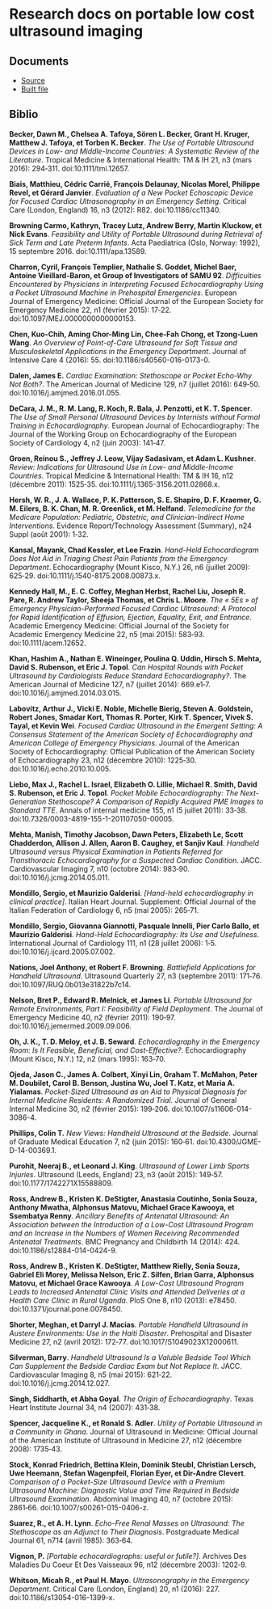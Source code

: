 # Research docs on portable low cost ultrasound imaging

## Documents

* [Source](/include/use_case_biblio/source/)
* [Built file](/include/use_case_biblio/Readme.md)

## Biblio

**Becker, Dawn M., Chelsea A. Tafoya, Sören L. Becker, Grant H. Kruger, Matthew J. Tafoya, et Torben K. Becker**. _The Use of Portable Ultrasound Devices in Low- and Middle-Income Countries: A Systematic Review of the Literature_. Tropical Medicine &amp; International Health: TM &amp; IH 21, n3 (mars 2016): 294‑311. doi:10.1111/tmi.12657.

**Biais, Matthieu, Cédric Carrié, François Delaunay, Nicolas Morel, Philippe Revel, et Gérard Janvier**. _Evaluation of a New Pocket Echoscopic Device for Focused Cardiac Ultrasonography in an Emergency Setting_. Critical Care (London, England) 16, n3 (2012): R82. doi:10.1186/cc11340.

**Browning Carmo, Kathryn, Tracey Lutz, Andrew Berry, Martin Kluckow, et Nick Evans**. _Feasibility and Utility of Portable Ultrasound during Retrieval of Sick Term and Late Preterm Infants_. Acta Paediatrica (Oslo, Norway: 1992), 15 septembre 2016. doi:10.1111/apa.13589.

**Charron, Cyril, François Templier, Nathalie S. Goddet, Michel Baer, Antoine Vieillard-Baron, et Group of Investigators of SAMU 92**. _Difficulties Encountered by Physicians in Interpreting Focused Echocardiography Using a Pocket Ultrasound Machine in Prehospital Emergencies_. European Journal of Emergency Medicine: Official Journal of the European Society for Emergency Medicine 22, n1 (février 2015): 17‑22. doi:10.1097/MEJ.0000000000000153.

**Chen, Kuo-Chih, Aming Chor-Ming Lin, Chee-Fah Chong, et Tzong-Luen Wang**. _An Overview of Point-of-Care Ultrasound for Soft Tissue and Musculoskeletal Applications in the Emergency Department_. Journal of Intensive Care 4 (2016): 55. doi:10.1186/s40560-016-0173-0.

**Dalen, James E.** _Cardiac Examination: Stethoscope or Pocket Echo-Why Not Both?_. The American Journal of Medicine 129, n7 (juillet 2016): 649‑50. doi:10.1016/j.amjmed.2016.01.055.

**DeCara, J. M., R. M. Lang, R. Koch, R. Bala, J. Penzotti, et K. T. Spencer**. _The Use of Small Personal Ultrasound Devices by Internists without Formal Training in Echocardiography_. European Journal of Echocardiography: The Journal of the Working Group on Echocardiography of the European Society of Cardiology 4, n2 (juin 2003): 141‑47.

**Groen, Reinou S., Jeffrey J. Leow, Vijay Sadasivam, et Adam L. Kushner**. _Review: Indications for Ultrasound Use in Low- and Middle-Income Countries_. Tropical Medicine &amp; International Health: TM &amp; IH 16, n12 (décembre 2011): 1525‑35. doi:10.1111/j.1365-3156.2011.02868.x.

**Hersh, W. R., J. A. Wallace, P. K. Patterson, S. E. Shapiro, D. F. Kraemer, G. M. Eilers, B. K. Chan, M. R. Greenlick, et M. Helfand**. _Telemedicine for the Medicare Population: Pediatric, Obstetric, and Clinician-Indirect Home Interventions_. Evidence Report/Technology Assessment (Summary), n24 Suppl (août 2001): 1‑32.

**Kansal, Mayank, Chad Kessler, et Lee Frazin**. _Hand-Held Echocardiogram Does Not Aid in Triaging Chest Pain Patients from the Emergency Department_. Echocardiography (Mount Kisco, N.Y.) 26, n6 (juillet 2009): 625‑29. doi:10.1111/j.1540-8175.2008.00873.x.

**Kennedy Hall, M., E. C. Coffey, Meghan Herbst, Rachel Liu, Joseph R. Pare, R. Andrew Taylor, Sheeja Thomas, et Chris L. Moore**. _The « 5Es » of Emergency Physician-Performed Focused Cardiac Ultrasound: A Protocol for Rapid Identification of Effusion, Ejection, Equality, Exit, and Entrance_. Academic Emergency Medicine: Official Journal of the Society for Academic Emergency Medicine 22, n5 (mai 2015): 583‑93. doi:10.1111/acem.12652.

**Khan, Hashim A., Nathan E. Wineinger, Poulina Q. Uddin, Hirsch S. Mehta, David S. Rubenson, et Eric J. Topol**. _Can Hospital Rounds with Pocket Ultrasound by Cardiologists Reduce Standard Echocardiography?_. The American Journal of Medicine 127, n7 (juillet 2014): 669.e1‑7. doi:10.1016/j.amjmed.2014.03.015.

**Labovitz, Arthur J., Vicki E. Noble, Michelle Bierig, Steven A. Goldstein, Robert Jones, Smadar Kort, Thomas R. Porter, Kirk T. Spencer, Vivek S. Tayal, et Kevin Wei**. _Focused Cardiac Ultrasound in the Emergent Setting: A Consensus Statement of the American Society of Echocardiography and American College of Emergency Physicians_. Journal of the American Society of Echocardiography: Official Publication of the American Society of Echocardiography 23, n12 (décembre 2010): 1225‑30. doi:10.1016/j.echo.2010.10.005.

**Liebo, Max J., Rachel L. Israel, Elizabeth O. Lillie, Michael R. Smith, David S. Rubenson, et Eric J. Topol**. _Pocket Mobile Echocardiography: The Next-Generation Stethoscope? A Comparison of Rapidly Acquired PME Images to Standard TTE_. Annals of internal medicine 155, n1 (5 juillet 2011): 33‑38. doi:10.7326/0003-4819-155-1-201107050-00005.

**Mehta, Manish, Timothy Jacobson, Dawn Peters, Elizabeth Le, Scott Chadderdon, Allison J. Allen, Aaron B. Caughey, et Sanjiv Kaul**. _Handheld Ultrasound versus Physical Examination in Patients Referred for Transthoracic Echocardiography for a Suspected Cardiac Condition_. JACC. Cardiovascular Imaging 7, n10 (octobre 2014): 983‑90. doi:10.1016/j.jcmg.2014.05.011.

**Mondillo, Sergio, et Maurizio Galderisi**. _[Hand-held echocardiography in clinical practice]_. Italian Heart Journal. Supplement: Official Journal of the Italian Federation of Cardiology 6, n5 (mai 2005): 265‑71.

**Mondillo, Sergio, Giovanna Giannotti, Pasquale Innelli, Pier Carlo Ballo, et Maurizio Galderisi**. _Hand-Held Echocardiography: Its Use and Usefulness_. International Journal of Cardiology 111, n1 (28 juillet 2006): 1‑5. doi:10.1016/j.ijcard.2005.07.002.

**Nations, Joel Anthony, et Robert F. Browning**. _Battlefield Applications for Handheld Ultrasound_. Ultrasound Quarterly 27, n3 (septembre 2011): 171‑76. doi:10.1097/RUQ.0b013e31822b7c14.

**Nelson, Bret P., Edward R. Melnick, et James Li**. _Portable Ultrasound for Remote Environments, Part I: Feasibility of Field Deployment_. The Journal of Emergency Medicine 40, n2 (février 2011): 190‑97. doi:10.1016/j.jemermed.2009.09.006.

**Oh, J. K., T. D. Meloy, et J. B. Seward**. _Echocardiography in the Emergency Room: Is It Feasible, Beneficial, and Cost-Effective?_. Echocardiography (Mount Kisco, N.Y.) 12, n2 (mars 1995): 163‑70.

**Ojeda, Jason C., James A. Colbert, Xinyi Lin, Graham T. McMahon, Peter M. Doubilet, Carol B. Benson, Justina Wu, Joel T. Katz, et Maria A. Yialamas**. _Pocket-Sized Ultrasound as an Aid to Physical Diagnosis for Internal Medicine Residents: A Randomized Trial_. Journal of General Internal Medicine 30, n2 (février 2015): 199‑206. doi:10.1007/s11606-014-3086-4.

**Phillips, Colin T.** _New Views: Handheld Ultrasound at the Bedside_. Journal of Graduate Medical Education 7, n2 (juin 2015): 160‑61. doi:10.4300/JGME-D-14-00369.1.

**Purohit, Neeraj B., et Leonard J. King**. _Ultrasound of Lower Limb Sports Injuries_. Ultrasound (Leeds, England) 23, n3 (août 2015): 149‑57. doi:10.1177/1742271X15588809.

**Ross, Andrew B., Kristen K. DeStigter, Anastasia Coutinho, Sonia Souza, Anthony Mwatha, Alphonsus Matovu, Michael Grace Kawooya, et Ssembatya Renny**. _Ancillary Benefits of Antenatal Ultrasound: An Association between the Introduction of a Low-Cost Ultrasound Program and an Increase in the Numbers of Women Receiving Recommended Antenatal Treatments_. BMC Pregnancy and Childbirth 14 (2014): 424. doi:10.1186/s12884-014-0424-9.

**Ross, Andrew B., Kristen K. DeStigter, Matthew Rielly, Sonia Souza, Gabriel Eli Morey, Melissa Nelson, Eric Z. Silfen, Brian Garra, Alphonsus Matovu, et Michael Grace Kawooya**. _A Low-Cost Ultrasound Program Leads to Increased Antenatal Clinic Visits and Attended Deliveries at a Health Care Clinic in Rural Uganda_. PloS One 8, n10 (2013): e78450. doi:10.1371/journal.pone.0078450.

**Shorter, Meghan, et Darryl J. Macias**. _Portable Handheld Ultrasound in Austere Environments: Use in the Haiti Disaster_. Prehospital and Disaster Medicine 27, n2 (avril 2012): 172‑77. doi:10.1017/S1049023X12000611.

**Silverman, Barry**. _Handheld Ultrasound Is a Valuble Bedside Tool Which Can Supplement the Bedside Cardiac Exam but Not Replace It_. JACC. Cardiovascular Imaging 8, n5 (mai 2015): 621‑22. doi:10.1016/j.jcmg.2014.12.027.

**Singh, Siddharth, et Abha Goyal**. _The Origin of Echocardiography_. Texas Heart Institute Journal 34, n4 (2007): 431‑38.

**Spencer, Jacqueline K., et Ronald S. Adler**. _Utility of Portable Ultrasound in a Community in Ghana_. Journal of Ultrasound in Medicine: Official Journal of the American Institute of Ultrasound in Medicine 27, n12 (décembre 2008): 1735‑43.

**Stock, Konrad Friedrich, Bettina Klein, Dominik Steubl, Christian Lersch, Uwe Heemann, Stefan Wagenpfeil, Florian Eyer, et Dir-Andre Clevert**. _Comparison of a Pocket-Size Ultrasound Device with a Premium Ultrasound Machine: Diagnostic Value and Time Required in Bedside Ultrasound Examination_. Abdominal Imaging 40, n7 (octobre 2015): 2861‑66. doi:10.1007/s00261-015-0406-z.

**Suarez, R., et A. H. Lynn**. _Echo-Free Renal Masses on Ultrasound: The Stethoscope as an Adjunct to Their Diagnosis_. Postgraduate Medical Journal 61, n714 (avril 1985): 363‑64.

**Vignon, P.** _[Portable echocardiographs: useful or futile?]_. Archives Des Maladies Du Coeur Et Des Vaisseaux 96, n12 (décembre 2003): 1202‑9.

**Whitson, Micah R., et Paul H. Mayo**. _Ultrasonography in the Emergency Department_. Critical Care (London, England) 20, n1 (2016): 227. doi:10.1186/s13054-016-1399-x.


